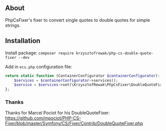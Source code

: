 ## About
PhpCsFixer's fixer to convert single quotes to double quotes for simple strings.

## Installation
Install package:
`composer require krzysztofrewak/php-cs-double-quote-fixer --dev`

Add in `ecs.php` configuration file:
```php
return static function (ContainerConfigurator $containerConfigurator): void {
    $services = $containerConfigurator->services();
    $service = $services->set(\KrzysztofRewak\PhpCsFixer\DoubleQuoteFixer\DoubleQuoteFixer::class);
};
```

### Thanks
Thanks for Marcel Pociot for his DoubleQuoteFixer: https://github.com/mpociot/PHP-CS-Fixer/blob/master/Symfony/CS/Fixer/Contrib/DoubleQuoteFixer.php